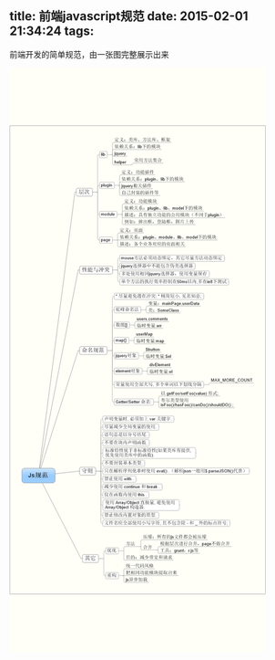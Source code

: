 title: 前端javascript规范
date: 2015-02-01 21:34:24
tags:
---
前端开发的简单规范，由一张图完整展示出来
<!-- more -->
![javascript](/blog/resource/js规范.jpeg)